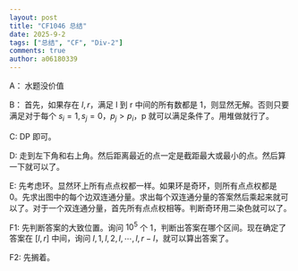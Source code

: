 ```yaml
---
layout: post
title: "CF1046 总结"
date: 2025-9-2
tags: ["总结", "CF", "Div-2"]
comments: true
author: a06180339
---
```


A：
水题没价值

B：
首先，如果存在 $l,r$，满足 l 到 r 中间的所有数都是 1，则显然无解。否则只要满足对于每个 $s_i = 1,s_j = 0$，$p_j > p_i$，p 就可以满足条件了。用堆做就行了。

C:
DP 即可。

D:
走到左下角和右上角。然后距离最近的点一定是截距最大或最小的点。然后算一下就可以了。

E:
先考虑环。显然环上所有点点权都一样。如果环是奇环，则所有点点权都是 0。先求出图中的每个边双连通分量。求出每个双连通分量的答案然后乘起来就可以了。对于一个双连通分量，首先所有点点权相等。判断奇环用二染色就可以了。

F1:
先判断答案的大致位置。询问 $10^5$ 个 1，判断出答案在哪个区间。现在确定了答案在 $[l,r]$ 中间，询问 $l,1,l,2,l,\cdots,l,r - l$，就可以算出答案了。

F2:
先搁着。

